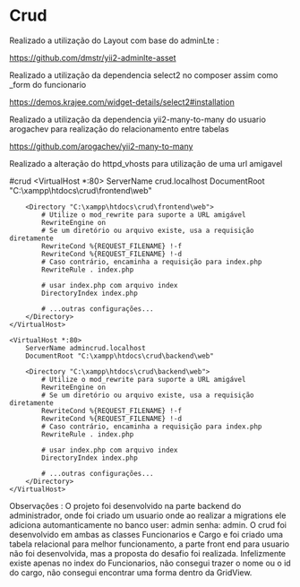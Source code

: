 # Crud

Realizado a utilização do Layout com base do adminLte : 

https://github.com/dmstr/yii2-adminlte-asset

Realizado a utilização da dependencia select2 no composer assim como _form do funcionario

https://demos.krajee.com/widget-details/select2#installation

Realizado a utilização da dependencia yii2-many-to-many do usuario arogachev para realização do relacionamento entre tabelas

https://github.com/arogachev/yii2-many-to-many


Realizado a alteração do httpd_vhosts para utilização de uma url amigavel

#crud
 <VirtualHost *:80>
        ServerName crud.localhost
        DocumentRoot "C:\xampp\htdocs\crud\frontend\web"
           
        <Directory "C:\xampp\htdocs\crud\frontend\web">
            # Utilize o mod_rewrite para suporte a URL amigável
            RewriteEngine on
            # Se um diretório ou arquivo existe, usa a requisição diretamente
            RewriteCond %{REQUEST_FILENAME} !-f
            RewriteCond %{REQUEST_FILENAME} !-d
            # Caso contrário, encaminha a requisição para index.php
            RewriteRule . index.php

            # usar index.php com arquivo index
            DirectoryIndex index.php

            # ...outras configurações...
        </Directory>
    </VirtualHost>
       
    <VirtualHost *:80>
        ServerName admincrud.localhost
        DocumentRoot "C:\xampp\htdocs\crud\backend\web"
           
        <Directory "C:\xampp\htdocs\crud\backend\web">
            # Utilize o mod_rewrite para suporte a URL amigável
            RewriteEngine on
            # Se um diretório ou arquivo existe, usa a requisição diretamente
            RewriteCond %{REQUEST_FILENAME} !-f
            RewriteCond %{REQUEST_FILENAME} !-d
            # Caso contrário, encaminha a requisição para index.php
            RewriteRule . index.php

            # usar index.php com arquivo index
            DirectoryIndex index.php

            # ...outras configurações...
        </Directory>
    </VirtualHost>


Observaçôes :
O projeto foi desenvolvido na parte backend do administrador, onde foi criado um usuario onde ao realizar a migrations ele adiciona automanticamente no banco
user: admin  senha: admin.
O crud foi desenvolvido em ambas as classes Funcionarios e Cargo e foi criado uma tabela relacional para melhor funcionamento, a parte front end para usuario não foi desenvolvida,
mas a proposta do desafio foi realizada.
Infelizmente existe apenas no index do Funcionarios, não consegui trazer o nome ou o id do cargo, não consegui encontrar uma forma dentro da GridView.
